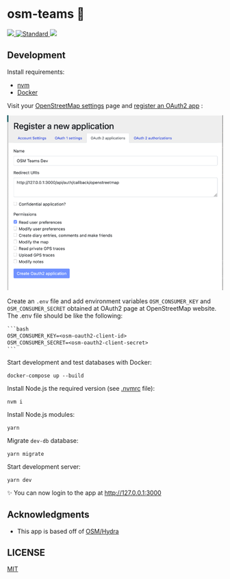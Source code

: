 # osm-teams 🤝

<div>
  <a href="https://circleci.com/gh/developmentseed/osm-teams">
    <img src="https://circleci.com/gh/developmentseed/osm-teams.png" />
  </a>
  <a href="https://standardjs.com">
    <img src="https://img.shields.io/badge/code%20style-standard-brightgreen.svg?style=flat-square"
      alt="Standard" />
  </a>
  <a href="http://validator.swagger.io/validator/debug?url=https://raw.githubusercontent.com/developmentseed/osm-teams/master/docs/api.yml">
    <img src="http://validator.swagger.io/validator?url=https://raw.githubusercontent.com/developmentseed/osm-teams/master/docs/api.yml">
  </a>
  </div>

## Development

Install requirements:

- [nvm](https://github.com/creationix/nvm)
- [Docker](https://www.docker.com)

Visit your [OpenStreetMap settings](https://www.openstreetmap.org/account/edit) page and [register an OAuth2 app](https://www.openstreetmap.org/oauth2/applications) :

![OSM Client App](oauth2-osm-client-app.png "OAuth 2 page at OSM Website")

Create an `.env` file and add environment variables `OSM_CONSUMER_KEY` and `OSM_CONSUMER_SECRET` obtained at OAuth2 page at OpenStreetMap website. The .env file should be like the following:

    ```bash
    OSM_CONSUMER_KEY=<osm-oauth2-client-id>
    OSM_CONSUMER_SECRET=<osm-oauth2-client-secret>
    ```

Start development and test databases with Docker:

    docker-compose up --build

Install Node.js the required version (see [.nvmrc](.nvmrc) file):

    nvm i

Install Node.js modules:

    yarn

Migrate `dev-db` database:

    yarn migrate

Start development server:

    yarn dev

<!-- markdownlint-disable MD034 -->
✨ You can now login to the app at http://127.0.0.1:3000
<!-- markdownlint-enable MD034 -->

## Acknowledgments

- This app is based off of [OSM/Hydra](https://github.com/kamicut/osmhydra)

## LICENSE

[MIT](LICENSE)
